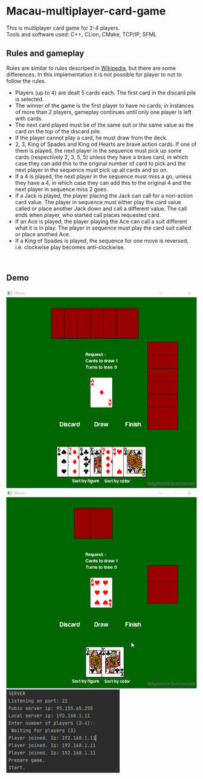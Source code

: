 # Macau-multiplayer-card-game
This is multiplayer card game for 2-4 players. <br>
Tools and software used: C++, CLion, CMake, TCP/IP, SFML <br>

## Rules and gameplay 
Rules are similar to rules descriped in <a href="https://en.wikipedia.org/wiki/Macau_(card_game)">Wikipedia</a>, but there are some differences.
In this implementation it is not possible for player to not to follow the rules. <br>
* Players (up to 4) are dealt 5 cards each. The first card in the discard pile is selected.
* The winner of the game is the first player to have no cards; in instances of more than 2 players, gameplay continues until only one player is left with cards.
* The next card played must be of the same suit or the same value as the card on the top of the discard pile. 
* If the player cannot play a card, he must draw from the deck.
* 2, 3, King of Spades and King od Hearts are brave action cards. If one of them is played, the next player in the sequence must pick up some cards (respectively 2, 3, 5, 5) unless they have a brave card, in which case they can add this to the original number of card to pick and the next player in the sequence must pick up all cards and so on.
* If a 4 is played, the next player in the sequence must miss a go, unless they have a 4, in which case they can add this to the original 4 and the next player in sequence miss 2 goes.
* If a Jack is played, the player placing the Jack can call for a non-action card value. The player in sequence must either play the card value called or place another Jack down and call a different value. The call ends when player, who started call places requested card.
* If an Ace is played, the player playing the Ace can call a suit different what it is in play. The player in sequence must play the card suit called or place anothed Ace.
* If a King of Spades is played, the sequence for one move is reversed, i.e. clockwise play becomes anti-clockwise.
<br>

## Demo
<img src="https://github.com/Budziaszek/Macau-multiplayer-card-game/blob/master/demo/demo.gif" alt="Demo" width="600">
<img src="https://github.com/Budziaszek/Macau-multiplayer-card-game/blob/master/demo/demo2.gif" alt="Demo" width="600">
<img src="https://github.com/Budziaszek/Macau-multiplayer-card-game/blob/master/demo/demo3.png" alt="Demo" width="300">

